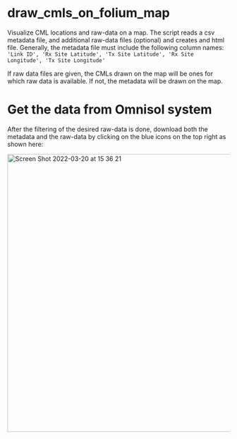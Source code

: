 # draw_cmls_on_folium_map
Visualize CML locations and raw-data on a map.
The script reads a csv metadata file, and additional raw-data files (optional) and creates and html file.
Generally, the metadata file must include the following column names:
`'Link ID', 'Rx Site Latitude', 'Tx Site Latitude', 'Rx Site Longitude', 'Tx Site Longitude'`

If raw data files are given, the CMLs drawn on the map will be ones for which raw data is available.
If not, the metadata will be drawn on the map. 

# Get the data from Omnisol system
After the filtering of the desired raw-data is done, download both the metadata and the raw-data by clicking on the blue icons on the top right as shown here:

<img width="630" alt="Screen Shot 2022-03-20 at 15 36 21" src="https://user-images.githubusercontent.com/60098219/159165005-8a0cd398-3ec0-4f5e-8806-ba0b6e44d8c3.png">



